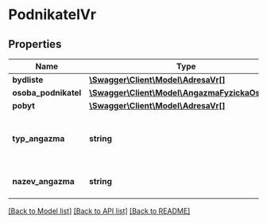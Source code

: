 # PodnikatelVr

## Properties
Name | Type | Description | Notes
------------ | ------------- | ------------- | -------------
**bydliste** | [**\Swagger\Client\Model\AdresaVr[]**](AdresaVr.md) |  | [optional] 
**osoba_podnikatel** | [**\Swagger\Client\Model\AngazmaFyzickaOsobaVr**](AngazmaFyzickaOsobaVr.md) |  | [optional] 
**pobyt** | [**\Swagger\Client\Model\AdresaVr[]**](AdresaVr.md) |  | [optional] 
**typ_angazma** | **string** | Typ angažmá  - kód (ciselnikKod: TypAngazma, zdroj: vr) | [optional] 
**nazev_angazma** | **string** | Název angažmá - nestandardní | [optional] 

[[Back to Model list]](../../README.md#documentation-for-models) [[Back to API list]](../../README.md#documentation-for-api-endpoints) [[Back to README]](../../README.md)

